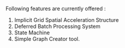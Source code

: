 Following features are currently offered :
1. Implicit Grid Spatial Acceleration Structure
2. Deferred Batch Processing System
3. State Machine
4. Simple Graph Creator tool.
